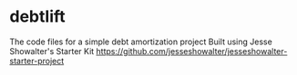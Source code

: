 # debtlift

The code files for a simple debt amortization project
Built using Jesse Showalter's Starter Kit https://github.com/jesseshowalter/jesseshowalter-starter-project
